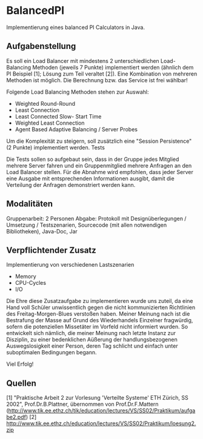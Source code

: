 BalancedPI
==========

Implementierung eines balanced PI Calculators in Java.

Aufgabenstellung
----------------

Es soll ein Load Balancer mit mindestens 2 unterschiedlichen Load-Balancing Methoden (jeweils 7 Punkte) implementiert werden (ähnlich dem PI Beispiel [1]; Lösung zum Teil veraltet [2]). Eine Kombination von mehreren Methoden ist möglich. Die Berechnung bzw. das Service ist frei wählbar!

Folgende Load Balancing Methoden stehen zur Auswahl:

- Weighted Round-Round
- Least Connection
- Least Connected Slow- Start Time
- Weighted Least Connection
- Agent Based Adaptive Balancing / Server Probes

Um die Komplexität zu steigern, soll zusätzlich eine "Session Persistence" (2 Punkte) implementiert werden.
Tests

Die Tests sollen so aufgebaut sein, dass in der Gruppe jedes Mitglied mehrere Server fahren und ein Gruppenmitglied mehrere Anfragen an den Load Balancer stellen. Für die Abnahme wird empfohlen, dass jeder Server eine Ausgabe mit entsprechenden Informationen ausgibt, damit die Verteilung der Anfragen demonstriert werden kann.

Modalitäten
-----------

Gruppenarbeit: 2 Personen
Abgabe: Protokoll mit Designüberlegungen / Umsetzung / Testszenarien, Sourcecode (mit allen notwendigen Bibliotheken), Java-Doc, Jar

Verpflichtender Zusatz
----------------------
Implementierung von verschiedenen Lastszenarien
- Memory
- CPU-Cycles
- I/O

Die Ehre diese Zusatzaufgabe zu implementieren wurde uns zuteil, da eine Hand voll Schüler unwissentlich gegen die nicht kommunizierten Richtlinien des Freitag-Morgen-Blues verstoßen haben.
Meiner Meinung nach ist die Bestrafung der Masse auf Grund des Wiederhandels Einzelner fragwürdig, sofern die potenziellen Missetäter im Vorfeld nicht informiert wurden. So entwickelt sich nämlich, die meiner Meinung nach letzte Instanz zur Disziplin, zu einer bedenklichen Aüßerung der handlungsbezogenen Auswegslosigkeit einer Person, deren Tag schlicht und einfach unter suboptimalen Bedingungen begann.


Viel Erfolg!

Quellen
-------

[1] "Praktische Arbeit 2 zur Vorlesung 'Verteilte Systeme' ETH Zürich, SS 2002", Prof.Dr.B.Plattner, übernommen von Prof.Dr.F.Mattern (http://www.tik.ee.ethz.ch/tik/education/lectures/VS/SS02/Praktikum/aufgabe2.pdf)
[2] http://www.tik.ee.ethz.ch/education/lectures/VS/SS02/Praktikum/loesung2.zip
